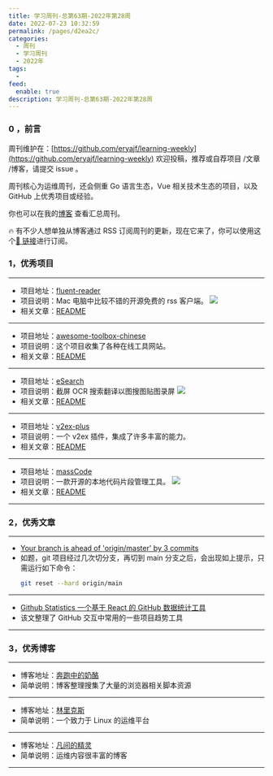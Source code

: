 ```yaml
---
title: 学习周刊-总第63期-2022年第28周
date: 2022-07-23 10:32:59
permalink: /pages/d2ea2c/
categories:
  - 周刊
  - 学习周刊
  - 2022年
tags:
  -
feed:
  enable: true
description: 学习周刊-总第63期-2022年第28周
---
```


### 0 ，前言

周刊维护在：[https://github.com/eryajf/learning-weekly](https://github.com/eryajf/learning-weekly) 欢迎投稿，推荐或自荐项目 /文章 /博客，请提交 issue 。

周刊核心为运维周刊，还会侧重 Go 语言生态，Vue 相关技术生态的项目，以及 GitHub 上优秀项目或经验。

你也可以在我的[博客](http://fsvip.gitee.io/hexo-theme-fluid//learning-weekly/) 查看汇总周刊。

🔥 有不少人想单独从博客通过 RSS 订阅周刊的更新，现在它来了，你可以使用这个[🔗 链接](http://fsvip.gitee.io/hexo-theme-fluid//learning-weekly.xml)进行订阅。

### 1，优秀项目

---

- 项目地址：[fluent-reader](https://github.com/yang991178/fluent-reader)
- 项目说明：Mac 电脑中比较不错的开源免费的 rss 客户端。
  ![](http://t.eryajf.net/imgs/2022/07/c50db99c5ca3cb61.png)
- 相关文章：[README](https://github.com/yang991178/fluent-reader#readme)

---

- 项目地址：[awesome-toolbox-chinese](https://github.com/bestxtools/awesome-toolbox-chinese)
- 项目说明：这个项目收集了各种在线工具网站。
- 相关文章：[README](https://github.com/bestxtools/awesome-toolbox-chinese#readme)

---

- 项目地址：[eSearch](https://github.com/xushengfeng/eSearch)
- 项目说明：截屏 OCR 搜索翻译以图搜图贴图录屏
  ![](http://t.eryajf.net/imgs/2022/07/2eee4b8f8be705fb.png)
- 相关文章：[README](https://github.com/xushengfeng/eSearch#readme)

---

- 项目地址：[v2ex-plus](https://github.com/sciooga/v2ex-plus)
- 项目说明：一个 v2ex 插件，集成了许多丰富的能力。
- 相关文章：[README](https://github.com/sciooga/v2ex-plus#readme)

---

- 项目地址：[massCode](https://github.com/massCodeIO/massCode)
- 项目说明：一款开源的本地代码片段管理工具。
  ![](http://t.eryajf.net/imgs/2022/07/8956b08666dd7b5a.png)
- 相关文章：[README](https://github.com/massCodeIO/massCode#readme)

---

### 2，优秀文章

---

- [Your branch is ahead of 'origin/master' by 3 commits](https://stackoverflow.com/questions/16288176/your-branch-is-ahead-of-origin-master-by-3-commits)
- 如题，git 项目经过几次切分支，再切到 main 分支之后，会出现如上提示，只需运行如下命令：
  ```sh
  git reset --hard origin/main
  ```

---

- [Github Statistics 一个基于 React 的 GitHub 数据统计工具](https://segmentfault.com/a/1190000021392857)
- 该文整理了 GitHub 交互中常用的一些项目趋势工具

---

### 3，优秀博客

---

- 博客地址：[奔跑中的奶酪](https://www.runningcheese.com/)
- 简单说明：博客整理搜集了大量的浏览器相关脚本资源

---

- 博客地址：[林里克斯](https://www.kjarbo.com/)
- 简单说明：一个致力于 Linux 的运维平台

---

- 博客地址：[凡间的精灵](https://chenzhonzhou.github.io/)
- 简单说明：运维内容很丰富的博客

---
